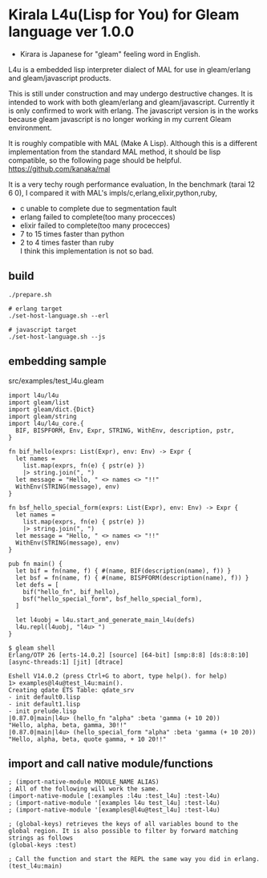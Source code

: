 # Kirala L4u(Lisp for You) for Gleam language ver 1.0.0
- Kirara is Japanese for "gleam" feeling word in English.

L4u is a embedded lisp interpreter dialect of MAL for use in gleam/erlang and gleam/javascript products.


This is still under construction and may undergo destructive changes.
It is intended to work with both gleam/erlang and gleam/javascript.
Currently it is only confirmed to work with erlang. The javascript version is in the works because gleam javascript is no longer working in my current Gleam environment.

It is roughly compatible with MAL (Make A Lisp).
Although this is a different implementation from the standard MAL method, it should be lisp compatible, so the following page should be helpful.
https://github.com/kanaka/mal

It is a very techy rough performance evaluation,
In the benchmark (tarai 12 6 0), I compared it with MAL's impls/c,erlang,elixir,python,ruby,
- c unable to complete due to segmentation fault
- erlang failed to complete(too many procecces)
- elixir failed to complete(too many procecces)
- 7 to 15 times faster than python
- 2 to 4 times faster than ruby  
I think this implementation is not so bad.

## build
```
./prepare.sh

# erlang target
./set-host-language.sh --erl

# javascript target 
./set-host-language.sh --js
```


## embedding sample

src/examples/test_l4u.gleam
```
import l4u/l4u
import gleam/list
import gleam/dict.{Dict}
import gleam/string
import l4u/l4u_core.{
  BIF, BISPFORM, Env, Expr, STRING, WithEnv, description, pstr,
}

fn bif_hello(exprs: List(Expr), env: Env) -> Expr {
  let names =
    list.map(exprs, fn(e) { pstr(e) })
    |> string.join(", ")
  let message = "Hello, " <> names <> "!!"
  WithEnv(STRING(message), env)
}

fn bsf_hello_special_form(exprs: List(Expr), env: Env) -> Expr {
  let names =
    list.map(exprs, fn(e) { pstr(e) })
    |> string.join(", ")
  let message = "Hello, " <> names <> "!!"
  WithEnv(STRING(message), env)
}

pub fn main() {
  let bif = fn(name, f) { #(name, BIF(description(name), f)) }
  let bsf = fn(name, f) { #(name, BISPFORM(description(name), f)) }
  let defs = [
    bif("hello_fn", bif_hello),
    bsf("hello_special_form", bsf_hello_special_form),
  ]

  let l4uobj = l4u.start_and_generate_main_l4u(defs)
  l4u.repl(l4uobj, "l4u> ")
}

```

```
$ gleam shell
Erlang/OTP 26 [erts-14.0.2] [source] [64-bit] [smp:8:8] [ds:8:8:10] [async-threads:1] [jit] [dtrace]

Eshell V14.0.2 (press Ctrl+G to abort, type help(). for help)
1> examples@l4u@test_l4u:main().
Creating qdate ETS Table: qdate_srv
- init default0.lisp
- init default1.lisp
- init prelude.lisp
|0.87.0|main|l4u> (hello_fn "alpha" :beta 'gamma (+ 10 20))
"Hello, alpha, beta, gamma, 30!!"
|0.87.0|main|l4u> (hello_special_form "alpha" :beta 'gamma (+ 10 20))
"Hello, alpha, beta, quote gamma, + 10 20!!"
```

## import and call native module/functions

```
; (import-native-module MODULE_NAME ALIAS)
; All of the following will work the same.
(import-native-module [:examples :l4u :test_l4u] :test-l4u)
; (import-native-module '[examples l4u test_l4u] :test-l4u)
; (import-native-module '[examples@l4u@test_l4u] :test-l4u)

; (global-keys) retrieves the keys of all variables bound to the global region. It is also possible to filter by forward matching strings as follows
(global-keys :test)

; Call the function and start the REPL the same way you did in erlang.
(test_l4u:main)
```